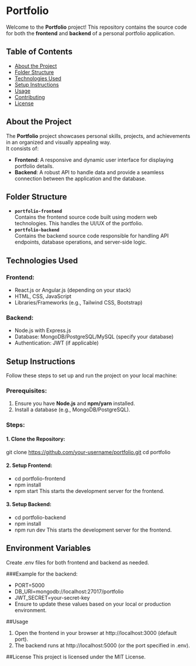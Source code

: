 # Portfolio
Welcome to the **Portfolio** project! This repository contains the source code for both the **frontend** and **backend** of a personal portfolio application.

## Table of Contents
- [About the Project](#about-the-project)
- [Folder Structure](#folder-structure)
- [Technologies Used](#technologies-used)
- [Setup Instructions](#setup-instructions)
- [Usage](#usage)
- [Contributing](#contributing)
- [License](#license)

## About the Project
The **Portfolio** project showcases personal skills, projects, and achievements in an organized and visually appealing way.  
It consists of:
- **Frontend**: A responsive and dynamic user interface for displaying portfolio details.
- **Backend**: A robust API to handle data and provide a seamless connection between the application and the database.

## Folder Structure
- **`portfolio-frontend`**  
  Contains the frontend source code built using modern web technologies. This handles the UI/UX of the portfolio.
- **`portfolio-backend`**  
  Contains the backend source code responsible for handling API endpoints, database operations, and server-side logic.

## Technologies Used
### Frontend:
- React.js or Angular.js (depending on your stack)
- HTML, CSS, JavaScript
- Libraries/Frameworks (e.g., Tailwind CSS, Bootstrap)

### Backend:
- Node.js with Express.js
- Database: MongoDB/PostgreSQL/MySQL (specify your database)
- Authentication: JWT (if applicable)

## Setup Instructions
Follow these steps to set up and run the project on your local machine:

### Prerequisites:
1. Ensure you have **Node.js** and **npm/yarn** installed.
2. Install a database (e.g., MongoDB/PostgreSQL).

### Steps:
#### 1. Clone the Repository:

git clone https://github.com/your-username/portfolio.git
cd portfolio

#### 2. Setup Frontend:

- cd portfolio-frontend
- npm install
- npm start
This starts the development server for the frontend.

#### 3. Setup Backend:

- cd portfolio-backend
- npm install
- npm run dev
This starts the development server for the frontend.

## Environment Variables
Create .env files for both frontend and backend as needed.

###Example for the backend:
- PORT=5000
- DB_URI=mongodb://localhost:27017/portfolio
- JWT_SECRET=your-secret-key
- Ensure to update these values based on your local or production environment.

##Usage
1. Open the frontend in your browser at http://localhost:3000 (default port).
2. The backend runs at http://localhost:5000 (or the port specified in .env).

##License
This project is licensed under the MIT License.
